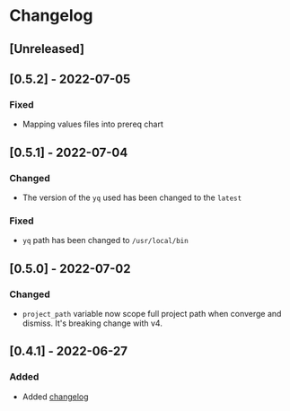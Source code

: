 # Changelog

## [Unreleased]

## [0.5.2] - 2022-07-05
### Fixed
* Mapping values files into prereq chart

## [0.5.1] - 2022-07-04
### Changed
* The version of the `yq` used has been changed to the `latest`

### Fixed
* `yq` path has been changed to `/usr/local/bin`

## [0.5.0] - 2022-07-02
### Changed
* `project_path` variable now scope full project path when converge and dismiss. It's breaking change with v4.

## [0.4.1] - 2022-06-27
### Added
* Added [changelog](./CHANGELOG.md)